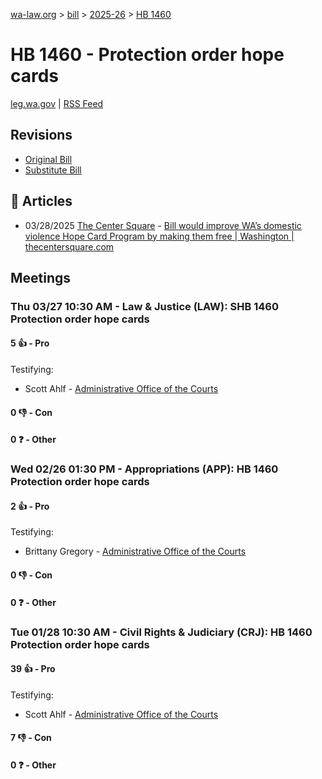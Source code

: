 [wa-law.org](/) > [bill](/bill/) > [2025-26](/bill/2025-26/) > [HB 1460](/bill/2025-26/hb/1460/)

# HB 1460 - Protection order hope cards
[leg.wa.gov](https://app.leg.wa.gov/billsummary?BillNumber=1460&Year=2025&Initiative=false) | [RSS Feed](./rss.xml)

## Revisions
* [Original Bill](1/)
* [Substitute Bill](S/)

## 📰 Articles
* 03/28/2025 [The Center Square](/org/the_center_square/) - [Bill would improve WA’s domestic violence Hope Card Program by making them free | Washington | thecentersquare.com](https://www.thecentersquare.com/washington/article_d2f8f33d-a22d-49e9-ae5a-84427cf96f2f.html#:~:text=House%20Bill%201460)

## Meetings
### Thu 03/27 10:30 AM - Law & Justice (LAW): SHB 1460 Protection order hope cards
#### 5 👍 - Pro
Testifying:
* Scott Ahlf - [Administrative Office of the Courts](/org/administrative_office_of_the_courts/)

#### 0 👎 - Con

#### 0 ❓ - Other

### Wed 02/26 01:30 PM - Appropriations (APP): HB 1460 Protection order hope cards
#### 2 👍 - Pro
Testifying:
* Brittany Gregory - [Administrative Office of the Courts](/org/administrative_office_of_the_courts/)

#### 0 👎 - Con

#### 0 ❓ - Other

### Tue 01/28 10:30 AM - Civil Rights & Judiciary (CRJ): HB 1460 Protection order hope cards
#### 39 👍 - Pro
Testifying:
* Scott Ahlf - [Administrative Office of the Courts](/org/administrative_office_of_the_courts/)

#### 7 👎 - Con

#### 0 ❓ - Other
